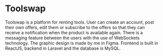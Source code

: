 # Toolswap
Toolswap is a platform for renting tools. User can create an account, post their own offers, edit them or subscribe to the offers so that they can receive a notification when the product is available again. There is a messaging feature between the users with the use of WebSockets technology. The graphic design is made by me in Figma. Frontend is built in ReactJS, backend in Laravel and the database is MySQL.

